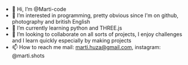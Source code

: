 - 👋 Hi, I’m @Marti-code
- 👀 I’m interested in programming, pretty obvious since I'm on github, photography and british English
- 🌱 I’m currently learning python and THREE.js
- 💞️ I’m looking to collaborate on all sorts of projects, I enjoy challenges and I learn quickly especially by making projects
- 📫 How to reach me mail: marti.huza@gmail.com, instagram: @marti.shots

<!---
Marti-code/Marti-code is a ✨ special ✨ repository because its `README.md` (this file) appears on your GitHub profile.
You can click the Preview link to take a look at your changes.
--->
